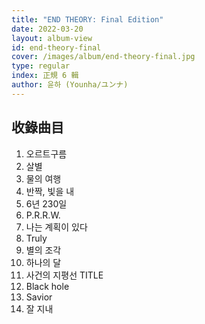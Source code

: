 ```yaml
---
title: "END THEORY: Final Edition"
date: 2022-03-20
layout: album-view
id: end-theory-final
cover: /images/album/end-theory-final.jpg
type: regular
index: 正規 6 輯
author: 윤하 (Younha/ユンナ)
---
```


## 收錄曲目

1. 오르트구름
2. 살별
3. 물의 여행
4. 반짝, 빛을 내
5. 6년 230일
6. P.R.R.W.
7. 나는 계획이 있다
8. Truly
9. 별의 조각
10. 하나의 달
11. 사건의 지평선 <span class="badge">TITLE</span>
12. Black hole
13. Savior
14. 잘 지내
